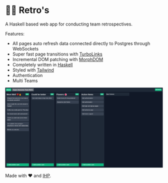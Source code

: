 # 🏂🏻 Retro's

A Haskell based web app for conducting team retrospectives.

Features:

- All pages auto refresh data connected directly to Postgres through WebSockets
- Super fast page transitions with [TurboLinks](https://github.com/turbolinks/turbolinks)
- Incremental DOM patching with [MorphDOM](https://github.com/patrick-steele-idem/morphdom)
- Completely written in [Haskell](https://www.haskell.org/)
- Styled with [Tailwind](https://tailwindcss.com/)
- Authentication
- Multi Teams

![app screenshot](./screenshot.png)

Made with :heart: and [IHP](https://github.com/digitallyinduced/ihp).